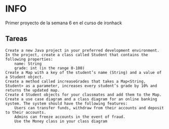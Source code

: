 # INFO

Primer proyecto de la semana 6 en el curso de ironhack

## Tareas

    Create a new Java project in your preferred development environment.
    In the project, create a class called Student that contains the following properties:
        name: String
        grade: int (in the range 0-100)
    Create a Map with a key of the student’s name (String) and a value of a Student object.
    Create a method called increaseGrades that takes a Map<String, Student> as a parameter, increases every student’s grade by 10% and returns the updated map.
    Create 4 Student objects for your classmates and add them to the Map.
    Create a use case diagram and a class diagram for an online banking system. The system should have the following features:
        Users can transfer funds, withdraw from their accounts and deposit to their accounts.
        Admins can freeze accounts in the event of fraud.
        Use the Money class in your class diagram
